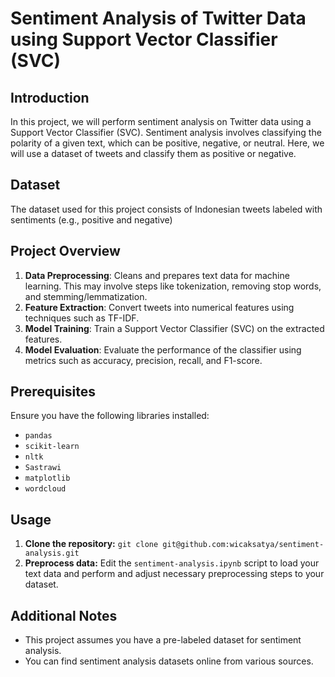 # Sentiment Analysis of Twitter Data using Support Vector Classifier (SVC)

## Introduction

In this project, we will perform sentiment analysis on Twitter data using a Support Vector Classifier (SVC). Sentiment analysis involves classifying the polarity of a given text, which can be positive, negative, or neutral. Here, we will use a dataset of tweets and classify them as positive or negative.

## Dataset

The dataset used for this project consists of Indonesian tweets labeled with sentiments (e.g., positive and negative)

## Project Overview

1. **Data Preprocessing**: Cleans and prepares text data for machine learning. This may involve steps like tokenization, removing stop words, and stemming/lemmatization.
2. **Feature Extraction**: Convert tweets into numerical features using techniques such as TF-IDF.
3. **Model Training**: Train a Support Vector Classifier (SVC) on the extracted features.
4. **Model Evaluation**: Evaluate the performance of the classifier using metrics such as accuracy, precision, recall, and F1-score.

## Prerequisites
Ensure you have the following libraries installed:
- `pandas`
- `scikit-learn`
- `nltk`
- `Sastrawi`
- `matplotlib`
- `wordcloud`

## Usage
1. **Clone the repository:**
   `git clone git@github.com:wicaksatya/sentiment-analysis.git`
2. **Preprocess data:**
   Edit the `sentiment-analysis.ipynb` script to load your text data and perform and adjust necessary preprocessing steps to your dataset.

## Additional Notes
* This project assumes you have a pre-labeled dataset for sentiment analysis.
* You can find sentiment analysis datasets online from various sources.
